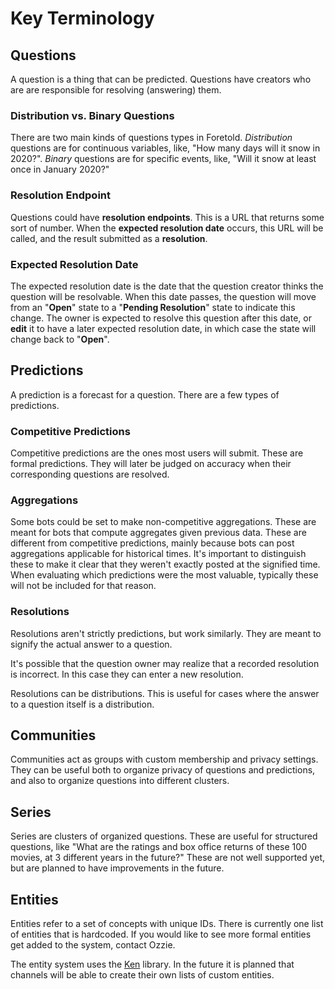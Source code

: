 # Key Terminology

## Questions

A question is a thing that can be predicted. Questions have creators who are are responsible for resolving \(answering\) them.

### Distribution vs. Binary Questions

There are two main kinds of questions types in Foretold. _Distribution_ questions are for continuous variables, like, "How many days will it snow in 2020?". _Binary_ questions are for specific events, like, "Will it snow at least once in January 2020?"

### Resolution Endpoint

Questions could have **resolution endpoints**. This is a URL that returns some sort of number. When the **expected resolution date** occurs, this URL will be called, and the result submitted as a **resolution**.

### Expected Resolution Date

The expected resolution date is the date that the question creator thinks the question will be resolvable. When this date passes, the question will move from an "**Open**" state to a "**Pending Resolution**" state to indicate this change. The owner is expected to resolve this question after this date, or **edit** it to have a later expected resolution date, in which case the state will change back to "**Open**".

## Predictions

A prediction is a forecast for a question. There are a few types of predictions. 

### Competitive Predictions

Competitive predictions are the ones most users will submit. These are formal predictions. They will later be judged on accuracy when their corresponding questions are resolved.

### Aggregations

Some bots could be set to make non-competitive aggregations. These are meant for bots that compute aggregates given previous data. These are different from competitive predictions, mainly because bots can post aggregations applicable for historical times. It's important to distinguish these to make it clear that they weren't exactly posted at the signified time. When evaluating which predictions were the most valuable, typically these will not be included for that reason.

### **Resolutions**

Resolutions aren't strictly predictions, but work similarly. They are meant to signify the actual answer to a question.

It's possible that the question owner may realize that a recorded resolution is incorrect. In this case they can enter a new resolution. 

Resolutions can be distributions. This is useful for cases where the answer to a question itself is a distribution. 

## Communities

Communities act as groups with custom membership and privacy settings. They can be useful both to organize privacy of questions and predictions, and also to organize questions into different clusters.

## Series

Series are clusters of organized questions. These are useful for structured questions, like "What are the ratings and box office returns of these 100 movies, at 3 different years in the future?" These are not well supported yet, but are planned to have improvements in the future.

## Entities

Entities refer to a set of concepts with unique IDs. There is currently one list of entities that is hardcoded. If you would like to see more formal entities get added to the system, contact Ozzie.

The entity system uses the [Ken](https://kenstandard.com) library. In the future it is planned that channels will be able to create their own lists of custom entities.

